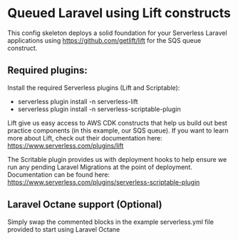 # Queued Laravel using Lift constructs

This config skeleton deploys a solid foundation for your Serverless Laravel applications using https://github.com/getlift/lift for the SQS queue construct.

## Required plugins:
Install the required Serverless plugins (Lift and Scriptable):
 - serverless plugin install -n serverless-lift
 - serverless plugin install -n serverless-scriptable-plugin

Lift give us easy access to AWS CDK constructs that help us build out best practice components (in this example, our SQS queue). If you want to learn more about Lift, check out their documentation here:
https://www.serverless.com/plugins/lift

The Scritable plugin provides us with deployment hooks to help ensure we run any pending Laravel Migrations at the point of deployment. Documentation can be found here:
https://www.serverless.com/plugins/serverless-scriptable-plugin 

## Laravel Octane support (Optional)
Simply swap the commented blocks in the example serverless.yml file provided to start using Laravel Octane